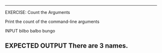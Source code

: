  ---------------------------------------------------------
 EXERCISE: Count the Arguments

  Print the count of the command-line arguments

 INPUT
  bilbo balbo bungo

 EXPECTED OUTPUT
  There are 3 names.
 ---------------------------------------------------------